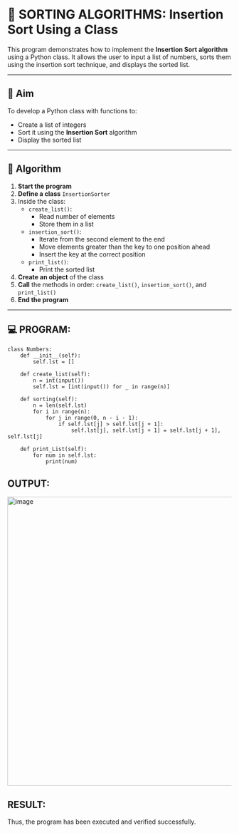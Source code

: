 # 🧮 SORTING ALGORITHMS: Insertion Sort Using a Class

This program demonstrates how to implement the **Insertion Sort algorithm** using a Python class. It allows the user to input a list of numbers, sorts them using the insertion sort technique, and displays the sorted list.

---

## 🎯 Aim

To develop a Python class with functions to:
- Create a list of integers
- Sort it using the **Insertion Sort** algorithm
- Display the sorted list

---

## 🧠 Algorithm

1. **Start the program**
2. **Define a class** `InsertionSorter`
3. Inside the class:
   - `create_list()`:
     - Read number of elements
     - Store them in a list
   - `insertion_sort()`:
     - Iterate from the second element to the end
     - Move elements greater than the key to one position ahead
     - Insert the key at the correct position
   - `print_list()`:
     - Print the sorted list
4. **Create an object** of the class
5. **Call** the methods in order: `create_list()`, `insertion_sort()`, and `print_list()`
6. **End the program**

---

## 💻 PROGRAM:
~~~
class Numbers:
    def __init__(self):
        self.lst = []

    def create_list(self):
        n = int(input())
        self.lst = [int(input()) for _ in range(n)]

    def sorting(self):
        n = len(self.lst)
        for i in range(n):
            for j in range(0, n - i - 1):
                if self.lst[j] > self.lst[j + 1]:
                    self.lst[j], self.lst[j + 1] = self.lst[j + 1], self.lst[j]

    def print_List(self):
        for num in self.lst:
            print(num)
~~~

## OUTPUT:
<img width="874" height="649" alt="image" src="https://github.com/user-attachments/assets/1ed2bb71-d741-4752-a5b1-820ec54192b4" />

## RESULT:
Thus, the program has been executed and verified successfully.
